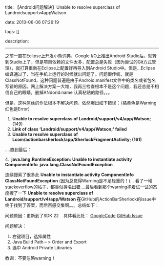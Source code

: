 title: 【Android问题解决】Unable to resolve superclass of Landroidsupportv4appWatson

date: 2013-06-06 07:26:19

tags: []

description: 

---
之前一直在Eclipse上开发小熊词典，Google I/O上推出Android Studio后，就转到Studio上了，但是项目依赖的文件太多，配置总是失败（因为尝试的Git方式管理），就打算重新在Eclipse上配置好再导入到Android Studio中。但是…Eclipse编译通过了，当在手机上运行的时候就出问题了。问题很传统，就是ClassNotFound，这种问题普遍是由于Android.manifest文件中的类名或者包名写错的原因。网上解决方案一大堆，我再三检查根本不是这个问题，我还总是不相信自己的眼睛，删掉ANdorid:name 认真粘贴的路径。。。

但是，这种屌丝的作法根本不解决问题，依然爆出如下错误：（橘黄色是Warning 红色是Error）

  1. **Unable to resolve superclass of Landroid/support/v4/app/Watson;** (149)
  2. **Link of class ‘Landroid/support/v4/app/Watson;’ failed**
  3. **Unable to resolve superclass of Lcom/actionbarsherlock/app/SherlockFragmentActivity; (161)**

….直到最后：

4\.  **java.lang.RuntimeException: Unable to instantiate activity ComponentInfo  java.lang.ClassNotFoundException**

连续搜索了很多此 **Unable to instantiate activity ComponentInfo ClassNotFoundException** (因为总觉得Warning是不足轻重的！)… 看了一堆stackoverflow的帖子，都类似类名出错….最后看到那个warning抱着试一试的态度搜了一下 **Unable to resolve superclass of Landroid/support/v4/app/Watson 在**GitHub的ActionBarSherlock的issue中终于找到了答案，而后百感交集啊。。。总结如下：

问题原因：更新到了SDK 22    具体看此处： [GoogleCode](https://code.google.com/p/android/issues/detail?id=55304) [GitHub Issue](https://github.com/JakeWharton/ActionBarSherlock/issues/857)

问题解决：

  1. 右键项目，选择属性
  2. Java Build Path – > Order and Export
  3. 选中 Android Private Libraries

教训：不要忽略warning！
